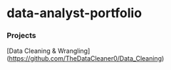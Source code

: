 # data-analyst-portfolio

### Projects
[Data Cleaning & Wrangling] (https://github.com/TheDataCleaner0/Data_Cleaning)
